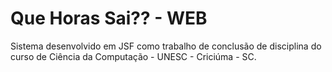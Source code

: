 # Que Horas Sai?? - WEB

Sistema desenvolvido em JSF como trabalho de conclusão de disciplina do curso de Ciência da Computação - UNESC - Criciúma - SC.
